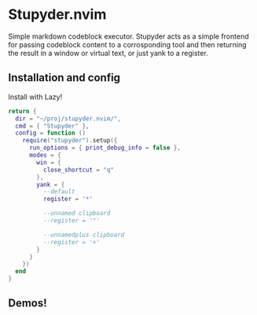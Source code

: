 # Stupyder.nvim

Simple markdown codeblock executor. Stupyder acts as a simple frontend for passing codeblock content to a corrosponding tool and then returning the result in a window or virtual text, or just yank to a register. 

## Installation and config
Install with Lazy!

```lua
return {
  dir = "~/proj/stupyder.nvim/",
  cmd = { "Stupyder" },
  config = function ()
    require("stupyder").setup({
      run_options = { print_debug_info = false },
      modes = {
        win = {
          close_shortcut = "q"
        },
        yank = {
          --default
          register = '*'

          --unnamed clipboard
          --register = '"'

          --unnamedplus clipboard
          --register = '+'
        }
      }
    })
  end
}
```

## Demos!


